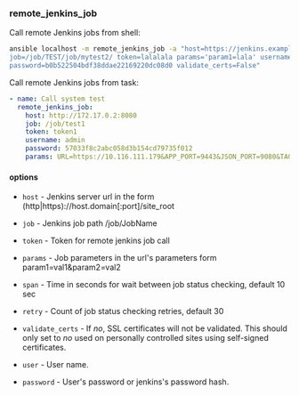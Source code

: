 ### remote_jenkins_job

Call remote Jenkins jobs from shell:

```bash
ansible localhost -m remote_jenkins_job -a "host=https://jenkins.example.com/jenkins \
job=/job/TEST/job/mytest2/ token=lalalala params='param1=lala' username=jenkins-username \
password=b0b522504bdf38ddae22169220dc08d0 validate_certs=False"
```

Call remote Jenkins jobs from task:

```yaml
- name: Call system test
  remote_jenkins_job:
    host: http://172.17.0.2:8080
    job: /job/test1
    token: token1
    username: admin
    password: 57033f8c2abc058d3b154cd79735f012
    params: URL=https://10.116.111.179&APP_PORT=9443&JSON_PORT=9080&TAGS=test*
```

#### options

* `host` - Jenkins server url in the form (http|https)://host.domain[:port]/site_root

* `job` - Jenkins job path /job/JobName

* `token` - Token for remote jenkins job call

* `params` - Job parameters in the url's parameters form param1=val1&param2=val2

* `span` -  Time in seconds for wait between job status checking, default 10 sec

* `retry` - Count of job status checking retries, default 30

* `validate_certs` - If *no*, SSL certificates will not be validated. This should only set to *no* used on personally controlled sites using self-signed certificates.

* `user` - User name.

* `password` - User's password or jenkins's password hash.
